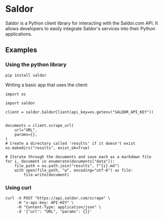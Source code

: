 # Saldor

Saldor is a Python client library for interacting with the Saldor.com API. It
allows developers to easily integrate Saldor's services into their Python
applications.

## Examples

### Using the python library

```
pip install saldor
```

Writing a basic app that uses the client:

```
import os

import saldor

client = saldor.SaldorClient(api_key=os.getenv("SALDOR_API_KEY"))


documents = client.scrape_url(
    url="URL",
    params={},
)
# Create a directory called 'results' if it doesn't exist
os.makedirs("results", exist_ok=True)

# Iterate through the documents and save each as a markdown file
for i, document in enumerate(documents["data"]):
    file_path = os.path.join("results", f"{i}.md")
    with open(file_path, "w", encoding="utf-8") as file:
        file.write(document)
```

### Using curl

```
curl -X POST "https://api.saldor.com/scrape" \
     -H "x-api-key: API-KEY" \
     -H "Content-Type: application/json" \
     -d '{"url": "URL", "params": {}}'
```



